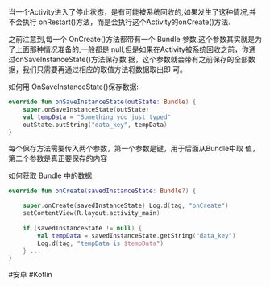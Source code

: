 当一个Activity进入了停止状态，是有可能被系统回收的,如果发生了这种情况,并不会执行 onRestart()方法，而是会执行这个Activity的onCreate()方法.

之前注意到,每一个 OnCreate()方法都带有一个 Bundle 参数,这个参数其实就是为了上面那种情况准备的,一般都是 null,但是如果在Activity被系统回收之前，你通过onSaveInstanceState()方法保存数 据，这个参数就会带有之前保存的全部数据，我们只需要再通过相应的取值方法将数据取出即 可。

如何用 OnSaveInstanceState()保存数据:
```kotlin
override fun onSaveInstanceState(outState: Bundle) { 
	super.onSaveInstanceState(outState) 
	val tempData = "Something you just typed" 
	outState.putString("data_key", tempData) 
}
```
每个保存方法需要传入两个参数，第一个参数是键，用于后面从Bundle中取 值，第二个参数是真正要保存的内容


如何获取 Bundle 中的数据:
```kotlin
override fun onCreate(savedInstanceState: Bundle?) {

	super.onCreate(savedInstanceState) Log.d(tag, "onCreate")
	setContentView(R.layout.activity_main) 
	
	if (savedInstanceState != null) {
		val tempData = savedInstanceState.getString("data_key")
		Log.d(tag, "tempData is $tempData") 
	} ...
}

```

#安卓 
#Kotlin 
